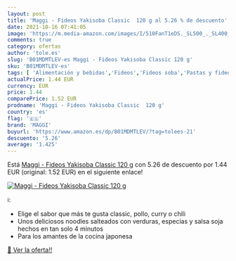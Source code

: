 ```yaml
---
layout: post
title: 'Maggi - Fideos Yakisoba Classic  120 g al 5.26 % de descuento'
date: 2021-10-16 07:41:05
image: 'https://m.media-amazon.com/images/I/510FanT1eDS._SL500_._SL400_.jpg'
comments: true
category: ofertas
author: 'tole.es'
slug: 'B01MDMTLEV-es Maggi - Fideos Yakisoba Classic 120 g'
sku: 'B01MDMTLEV-es'
tags: [ 'Alimentación y bebidas','Fideos','Fideos soba','Pastas y fideos','maggi', ]
actualPrice: 1.44 EUR
currency: EUR
price: 1.44
comparePrice: 1.52 EUR
prodname: 'Maggi - Fideos Yakisoba Classic  120 g'
country: 'es'
flag: '🇪🇸'
brand: 'MAGGI'
buyurl: 'https://www.amazon.es/dp/B01MDMTLEV/?tag=tolees-21'
descuento: '5.26'
average: '1.425'
---
```


Está [Maggi - Fideos Yakisoba Classic  120 g](https://www.amazon.es/dp/B01MDMTLEV/?tag=tolees-21) con 5.26 de descuento por 1.44 EUR (original: 1.52 EUR) en el siguiente enlace!

[![Maggi - Fideos Yakisoba Classic  120 g](https://m.media-amazon.com/images/I/510FanT1eDS._SL500_._SL400_.jpg)](https://www.amazon.es/dp/B01MDMTLEV/?tag=tolees-21)

ℹ️:

- Elige el sabor que más te gusta classic, pollo, curry o chili
- Unos deliciosos noodles salteados con verduras, especias y salsa soja hechos en tan solo 4 minutos
- Para los amantes de la cocina japonesa

[🛒 Ver la oferta!!](https://www.amazon.es/dp/B01MDMTLEV/?tag=tolees-21)

